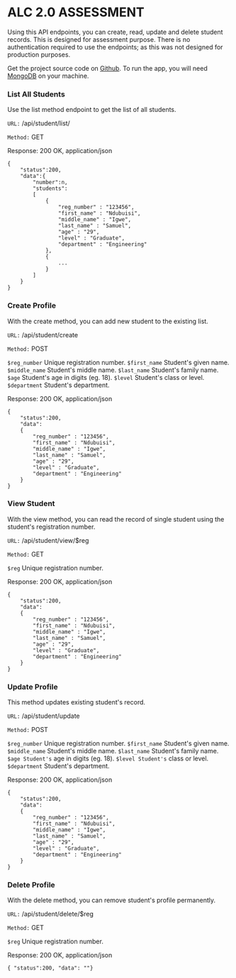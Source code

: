 ALC 2.0 ASSESSMENT
==================

Using this API endpoints, you can create, read, update and delete student records. This is designed for assessment purpose. There is no authentication required to use the endpoints; as this was not designed for production purposes.

Get the project source code on [Github](https://github.com/sammyni/alc). To run the app, you will need [MongoDB](https://www.mongodb.com/) on your machine.

### List All Students

Use the list method endpoint to get the list of all students.

`URL:` /api/student/list/

`Method:` GET

Response: 200 OK, application/json
```node
{
    "status":200,
    "data":{
        "number":n,
        "students":
        [
            {
                "reg_number" : "123456",
                "first_name" : "Ndubuisi",
                "middle_name" : "Igwe",
                "last_name" : "Samuel",
                "age" : "29",
                "level" : "Graduate",
                "department" : "Engineering"
            },
            {
                ...
            }
        ]
    }
}
```

### Create Profile

With the create method, you can add new student to the existing list.

`URL:` /api/student/create

`Method:` POST

`$reg_number` Unique registration number.
`$first_name` Student's given name.
`$middle_name` Student's middle name.
`$last_name` Student's family name.
`$age` Student's age in digits (eg. 18).
`$level` Student's class or level.
`$department` Student's department.

Response: 200 OK, application/json

```node
{
    "status":200,
    "data":
    {
        "reg_number" : "123456",
        "first_name" : "Ndubuisi",
        "middle_name" : "Igwe",
        "last_name" : "Samuel",
        "age" : "29",
        "level" : "Graduate",
        "department" : "Engineering"
    }
}
```

### View Student

With the view method, you can read the record of single student using the student's registration number.

`URL:` /api/student/view/$reg

`Method:` GET

`$reg` Unique registration number.

Response: 200 OK, application/json

```node
{
    "status":200,
    "data":
    {
        "reg_number" : "123456",
        "first_name" : "Ndubuisi",
        "middle_name" : "Igwe",
        "last_name" : "Samuel",
        "age" : "29",
        "level" : "Graduate",
        "department" : "Engineering"
    }
}
```

### Update Profile

This method updates existing student's record.

`URL:` /api/student/update

`Method:` POST

`$reg_number` Unique registration number.
`$first_name` Student's given name.
`$middle_name` Student's middle name.
`$last_name` Student's family name.
`$age Student's` age in digits (eg. 18).
`$level Student's` class or level.
`$department` Student's department.

Response: 200 OK, application/json

```node
{
    "status":200,
    "data":
    {
        "reg_number" : "123456",
        "first_name" : "Ndubuisi",
        "middle_name" : "Igwe",
        "last_name" : "Samuel",
        "age" : "29",
        "level" : "Graduate",
        "department" : "Engineering"
    }
}
```

### Delete Profile

With the delete method, you can remove student's profile permanently.

`URL:` /api/student/delete/$reg

`Method:` GET

`$reg` Unique registration number.

Response: 200 OK, application/json

`{ "status":200, "data": ""}`
